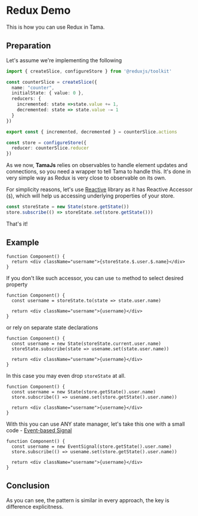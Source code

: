 # Redux Demo

This is how you can use Redux in Tama.

## Preparation

Let's assume we're implementing the following

```ts
import { createSlice, configureStore } from '@reduxjs/toolkit'

const counterSlice = createSlice({
  name: "counter",
  initialState: { value: 0 },
  reducers: {
    incremented: state =>state.value += 1,
    decremented: state => state.value -= 1
  }
})

export const { incremented, decremented } = counterSlice.actions

const store = configureStore({
  reducer: counterSlice.reducer
})
```

As we now, **TamaJs** relies on observables to handle element updates and connections, so you need a wrapper to tell Tama to handle this.
It's done in very simple way as Redux is very close to observable on its own.

For simplicity reasons, let's use [Reactive](https://github.com/denshya/reactive) library as it has Reactive Accessor (`$`), which will help us accessing underlying properties of your store.

```ts
const storeState = new State(store.getState())
store.subscribe(() => storeState.set(store.getState()))
```

That's it!

## Example

```tsx
function Component() {
  return <div className="username">{storeState.$.user.$.name}</div>
}
```

If you don't like such accessor, you can use `to` method to select desired property

```tsx
function Component() {
  const username = storeState.to(state => state.user.name)

  return <div className="username">{username}</div>
}
```

or rely on separate state declarations

```tsx
function Component() {
  const username = new State(storeState.current.user.name)
  storeState.subscribe(state => usename.set(state.user.name))

  return <div className="username">{username}</div>
}
```

In this case you may even drop `storeState` at all.

```tsx
function Component() {
  const username = new State(store.getState().user.name)
  store.subscribe(() => usename.set(store.getState().user.name))

  return <div className="username">{username}</div>
}
```

With this you can use ANY state manager, let's take this one with a small code - [Event-based Signal](https://github.com/FrameMuse/event-signal)

```tsx
function Component() {
  const username = new EventSignal(store.getState().user.name)
  store.subscribe(() => usename.set(store.getState().user.name))

  return <div className="username">{username}</div>
}
```

## Conclusion

As you can see, the pattern is similar in every approach, the key is difference explicitness.
